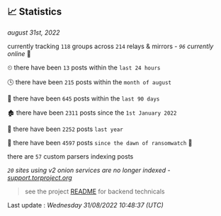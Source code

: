 
## 📈 Statistics
_august 31st, 2022_

currently tracking `118` groups across `214` relays & mirrors - _`96` currently online_ 📡

⏲ there have been `13` posts within the `last 24 hours`

🕓 there have been `215` posts within the `month of august`

📅 there have been `645` posts within the `last 90 days`

🏚 there have been `2311` posts since the `1st January 2022`

🚀 there have been `2252` posts `last year`

🦕 there have been `4597` posts `since the dawn of ransomwatch` 🐣

there are `57` custom parsers indexing posts

_`20` sites using v2 onion services are no longer indexed - [support.torproject.org](https://support.torproject.org/onionservices/v2-deprecation/)_

> see the project [README](https://github.com/jmousqueton/ransomwatch#readme) for backend technicals



Last update : _Wednesday 31/08/2022 10:48:37 (UTC)_


